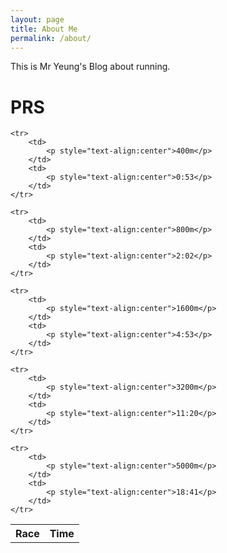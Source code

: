 ```yaml
---
layout: page
title: About Me
permalink: /about/
---
```


This is Mr Yeung's Blog about running.

# PRS
<table>
    <tr>
     <th>Race</th>
     <th>Time</th>
    </tr>
    
    <tr>
        <td>
            <p style="text-align:center">400m</p>
        </td>
        <td>
            <p style="text-align:center">0:53</p>
        </td>
    </tr>

    <tr>
        <td>
            <p style="text-align:center">800m</p>
        </td>
        <td>
            <p style="text-align:center">2:02</p>
        </td>
    </tr>

    <tr>
        <td>
            <p style="text-align:center">1600m</p>
        </td>
        <td>
            <p style="text-align:center">4:53</p>
        </td>
    </tr>

    <tr>
        <td>
            <p style="text-align:center">3200m</p>
        </td>
        <td>
            <p style="text-align:center">11:20</p>
        </td>
    </tr>

    <tr>
        <td>
            <p style="text-align:center">5000m</p>
        </td>
        <td>
            <p style="text-align:center">18:41</p>
        </td>
    </tr>

</table> 

